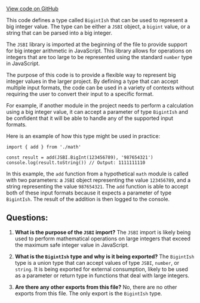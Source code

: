 [View code on GitHub](zoo-labs/zoo/blob/master/zdk/src/types/BigIntIsh.ts)

This code defines a type called `BigintIsh` that can be used to represent a big integer value. The type can be either a `JSBI` object, a `bigint` value, or a string that can be parsed into a big integer. 

The `JSBI` library is imported at the beginning of the file to provide support for big integer arithmetic in JavaScript. This library allows for operations on integers that are too large to be represented using the standard `number` type in JavaScript. 

The purpose of this code is to provide a flexible way to represent big integer values in the larger project. By defining a type that can accept multiple input formats, the code can be used in a variety of contexts without requiring the user to convert their input to a specific format. 

For example, if another module in the project needs to perform a calculation using a big integer value, it can accept a parameter of type `BigintIsh` and be confident that it will be able to handle any of the supported input formats. 

Here is an example of how this type might be used in practice:

```
import { add } from './math'

const result = add(JSBI.BigInt(123456789), '987654321')
console.log(result.toString()) // Output: 1111111110
```

In this example, the `add` function from a hypothetical `math` module is called with two parameters: a `JSBI` object representing the value `123456789`, and a string representing the value `987654321`. The `add` function is able to accept both of these input formats because it expects a parameter of type `BigintIsh`. The result of the addition is then logged to the console.
## Questions: 
 1. **What is the purpose of the `JSBI` import?** 
    The `JSBI` import is likely being used to perform mathematical operations on large integers that exceed the maximum safe integer value in JavaScript.

2. **What is the `BigintIsh` type and why is it being exported?** 
    The `BigintIsh` type is a union type that can accept values of type `JSBI`, `number`, or `string`. It is being exported for external consumption, likely to be used as a parameter or return type in functions that deal with large integers.

3. **Are there any other exports from this file?** 
    No, there are no other exports from this file. The only export is the `BigintIsh` type.